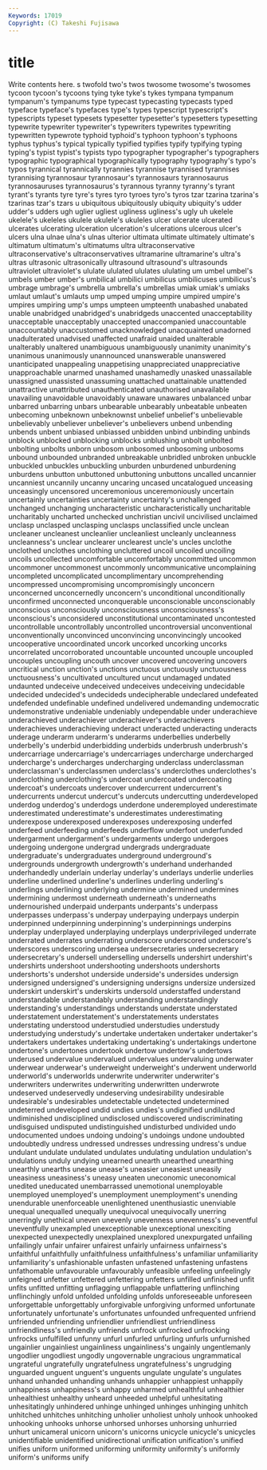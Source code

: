 ```yaml
---
Keywords: 17019 
Copyright: (C) Takeshi Fujisawa
---
```


# title

Write contents here.
s twofold two's twos twosome twosome's twosomes tycoon tycoon's tycoons
tying tyke tyke's tykes tympana tympanum tympanum's tympanums type typecast
typecasting typecasts typed typeface typeface's typefaces type's types typescript typescript's
typescripts typeset typesets typesetter typesetter's typesetters typesetting typewrite typewriter typewriter's
typewriters typewrites typewriting typewritten typewrote typhoid typhoid's typhoon typhoon's typhoons
typhus typhus's typical typically typified typifies typify typifying typing typing's
typist typist's typists typo typographer typographer's typographers typographic typographical typographically
typography typography's typo's typos tyrannical tyrannically tyrannies tyrannise tyrannised tyrannises
tyrannising tyrannosaur tyrannosaur's tyrannosaurs tyrannosaurus tyrannosauruses tyrannosaurus's tyrannous tyranny tyranny's
tyrant tyrant's tyrants tyre tyre's tyres tyro tyroes tyro's tyros
tzar tzarina tzarina's tzarinas tzar's tzars u ubiquitous ubiquitously ubiquity
ubiquity's udder udder's udders ugh uglier ugliest ugliness ugliness's ugly
uh ukelele ukelele's ukeleles ukulele ukulele's ukuleles ulcer ulcerate ulcerated
ulcerates ulcerating ulceration ulceration's ulcerations ulcerous ulcer's ulcers ulna ulnae
ulna's ulnas ulterior ultimata ultimate ultimately ultimate's ultimatum ultimatum's ultimatums
ultra ultraconservative ultraconservative's ultraconservatives ultramarine ultramarine's ultra's ultras ultrasonic ultrasonically
ultrasound ultrasound's ultrasounds ultraviolet ultraviolet's ululate ululated ululates ululating um
umbel umbel's umbels umber umber's umbilical umbilici umbilicus umbilicuses umbilicus's
umbrage umbrage's umbrella umbrella's umbrellas umiak umiak's umiaks umlaut umlaut's
umlauts ump umped umping umpire umpired umpire's umpires umpiring ump's
umps umpteen umpteenth unabashed unabated unable unabridged unabridged's unabridgeds unaccented
unacceptability unacceptable unacceptably unaccepted unaccompanied unaccountable unaccountably unaccustomed unacknowledged unacquainted
unadorned unadulterated unadvised unaffected unafraid unaided unalterable unalterably unaltered unambiguous
unambiguously unanimity unanimity's unanimous unanimously unannounced unanswerable unanswered unanticipated unappealing
unappetising unappreciated unappreciative unapproachable unarmed unashamed unashamedly unasked unassailable unassigned
unassisted unassuming unattached unattainable unattended unattractive unattributed unauthenticated unauthorised unavailable
unavailing unavoidable unavoidably unaware unawares unbalanced unbar unbarred unbarring unbars
unbearable unbearably unbeatable unbeaten unbecoming unbeknown unbeknownst unbelief unbelief's unbelievable
unbelievably unbeliever unbeliever's unbelievers unbend unbending unbends unbent unbiased unbiassed
unbidden unbind unbinding unbinds unblock unblocked unblocking unblocks unblushing unbolt
unbolted unbolting unbolts unborn unbosom unbosomed unbosoming unbosoms unbound unbounded
unbranded unbreakable unbridled unbroken unbuckle unbuckled unbuckles unbuckling unburden unburdened
unburdening unburdens unbutton unbuttoned unbuttoning unbuttons uncalled uncannier uncanniest uncannily
uncanny uncaring uncased uncatalogued unceasing unceasingly uncensored unceremonious unceremoniously uncertain
uncertainly uncertainties uncertainty uncertainty's unchallenged unchanged unchanging uncharacteristic uncharacteristically uncharitable
uncharitably uncharted unchecked unchristian uncivil uncivilised unclaimed unclasp unclasped unclasping
unclasps unclassified uncle unclean uncleaner uncleanest uncleanlier uncleanliest uncleanly uncleanness
uncleanness's unclear unclearer unclearest uncle's uncles unclothe unclothed unclothes unclothing
uncluttered uncoil uncoiled uncoiling uncoils uncollected uncomfortable uncomfortably uncommitted uncommon
uncommoner uncommonest uncommonly uncommunicative uncomplaining uncompleted uncomplicated uncomplimentary uncomprehending uncompressed
uncompromising uncompromisingly unconcern unconcerned unconcernedly unconcern's unconditional unconditionally unconfirmed unconnected
unconquerable unconscionable unconscionably unconscious unconsciously unconsciousness unconsciousness's unconscious's unconsidered unconstitutional
uncontaminated uncontested uncontrollable uncontrollably uncontrolled uncontroversial unconventional unconventionally unconvinced unconvincing
unconvincingly uncooked uncooperative uncoordinated uncork uncorked uncorking uncorks uncorrelated uncorroborated
uncountable uncounted uncouple uncoupled uncouples uncoupling uncouth uncover uncovered uncovering
uncovers uncritical unction unction's unctions unctuous unctuously unctuousness unctuousness's uncultivated
uncultured uncut undamaged undated undaunted undeceive undeceived undeceives undeceiving undecidable
undecided undecided's undecideds undecipherable undeclared undefeated undefended undefinable undefined undelivered
undemanding undemocratic undemonstrative undeniable undeniably undependable under underachieve underachieved underachiever
underachiever's underachievers underachieves underachieving underact underacted underacting underacts underage underarm
underarm's underarms underbellies underbelly underbelly's underbid underbidding underbids underbrush underbrush's
undercarriage undercarriage's undercarriages undercharge undercharged undercharge's undercharges undercharging underclass underclassman
underclassman's underclassmen underclass's underclothes underclothes's underclothing underclothing's undercoat undercoated undercoating
undercoat's undercoats undercover undercurrent undercurrent's undercurrents undercut undercut's undercuts undercutting
underdeveloped underdog underdog's underdogs underdone underemployed underestimate underestimated underestimate's underestimates
underestimating underexpose underexposed underexposes underexposing underfed underfeed underfeeding underfeeds underflow
underfoot underfunded undergarment undergarment's undergarments undergo undergoes undergoing undergone undergrad
undergrads undergraduate undergraduate's undergraduates underground underground's undergrounds undergrowth undergrowth's underhand
underhanded underhandedly underlain underlay underlay's underlays underlie underlies underline underlined
underline's underlines underling underling's underlings underlining underlying undermine undermined undermines
undermining undermost underneath underneath's underneaths undernourished underpaid underpants underpants's underpass
underpasses underpass's underpay underpaying underpays underpin underpinned underpinning underpinning's underpinnings
underpins underplay underplayed underplaying underplays underprivileged underrate underrated underrates underrating
underscore underscored underscore's underscores underscoring undersea undersecretaries undersecretary undersecretary's undersell
underselling undersells undershirt undershirt's undershirts undershoot undershooting undershoots undershorts undershorts's
undershot underside underside's undersides undersign undersigned undersigned's undersigning undersigns undersize
undersized underskirt underskirt's underskirts undersold understaffed understand understandable understandably understanding
understandingly understanding's understandings understands understate understated understatement understatement's understatements understates
understating understood understudied understudies understudy understudying understudy's undertake undertaken undertaker
undertaker's undertakers undertakes undertaking undertaking's undertakings undertone undertone's undertones undertook
undertow undertow's undertows underused undervalue undervalued undervalues undervaluing underwater underwear
underwear's underweight underweight's underwent underworld underworld's underworlds underwrite underwriter underwriter's
underwriters underwrites underwriting underwritten underwrote undeserved undeservedly undeserving undesirability undesirable
undesirable's undesirables undetectable undetected undetermined undeterred undeveloped undid undies undies's
undignified undiluted undiminished undisciplined undisclosed undiscovered undiscriminating undisguised undisputed undistinguished
undisturbed undivided undo undocumented undoes undoing undoing's undoings undone undoubted
undoubtedly undress undressed undresses undressing undress's undue undulant undulate undulated
undulates undulating undulation undulation's undulations unduly undying unearned unearth unearthed
unearthing unearthly unearths unease unease's uneasier uneasiest uneasily uneasiness uneasiness's
uneasy uneaten uneconomic uneconomical unedited uneducated unembarrassed unemotional unemployable unemployed
unemployed's unemployment unemployment's unending unendurable unenforceable unenlightened unenthusiastic unenviable unequal
unequalled unequally unequivocal unequivocally unerring unerringly unethical uneven unevenly unevenness
unevenness's uneventful uneventfully unexampled unexceptionable unexceptional unexciting unexpected unexpectedly unexplained
unexplored unexpurgated unfailing unfailingly unfair unfairer unfairest unfairly unfairness unfairness's
unfaithful unfaithfully unfaithfulness unfaithfulness's unfamiliar unfamiliarity unfamiliarity's unfashionable unfasten unfastened
unfastening unfastens unfathomable unfavourable unfavourably unfeasible unfeeling unfeelingly unfeigned unfetter
unfettered unfettering unfetters unfilled unfinished unfit unfits unfitted unfitting unflagging
unflappable unflattering unflinching unflinchingly unfold unfolded unfolding unfolds unforeseeable unforeseen
unforgettable unforgettably unforgivable unforgiving unformed unfortunate unfortunately unfortunate's unfortunates unfounded
unfrequented unfriend unfriended unfriending unfriendlier unfriendliest unfriendliness unfriendliness's unfriendly unfriends
unfrock unfrocked unfrocking unfrocks unfulfilled unfunny unfurl unfurled unfurling unfurls
unfurnished ungainlier ungainliest ungainliness ungainliness's ungainly ungentlemanly ungodlier ungodliest ungodly
ungovernable ungracious ungrammatical ungrateful ungratefully ungratefulness ungratefulness's ungrudging unguarded unguent
unguent's unguents ungulate ungulate's ungulates unhand unhanded unhanding unhands unhappier
unhappiest unhappily unhappiness unhappiness's unhappy unharmed unhealthful unhealthier unhealthiest unhealthy
unheard unheeded unhelpful unhesitating unhesitatingly unhindered unhinge unhinged unhinges unhinging
unhitch unhitched unhitches unhitching unholier unholiest unholy unhook unhooked unhooking
unhooks unhorse unhorsed unhorses unhorsing unhurried unhurt unicameral unicorn unicorn's
unicorns unicycle unicycle's unicycles unidentifiable unidentified unidirectional unification unification's unified
unifies uniform uniformed uniforming uniformity uniformity's uniformly uniform's uniforms unify
